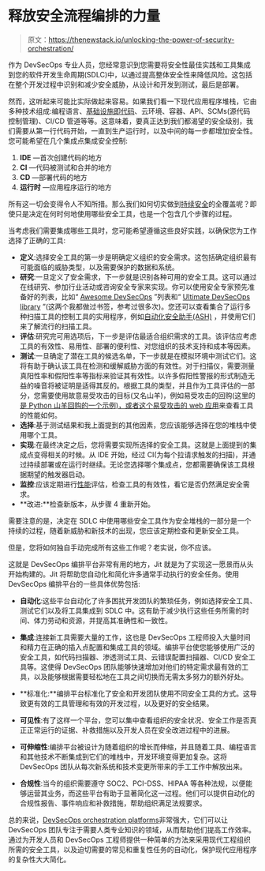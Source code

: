 # 释放安全流程编排的力量

> 原文：<https://thenewstack.io/unlocking-the-power-of-security-orchestration/>

作为 DevSecOps 专业人员，您经常意识到您需要将安全性最佳实践和工具集成到您的软件开发生命周期(SDLC)中，以通过提高整体安全性来降低风险。这包括在整个开发过程中识别和减少安全威胁，从设计和开发到测试，最后是部署。

然而，这听起来可能比实际做起来容易。如果我们看一下现代应用程序堆栈，它由多种技术组成:编程语言、[基础设施即代码](https://thenewstack.io/infrastructure-as-data-vs-infrastructure-as-code-whats-the-difference/)、云环境、容器、API、SCMs(源代码控制管理)、CI/CD 管道等等。这意味着，要真正达到我们都渴望的安全级别，我们需要从第一行代码开始，一直到生产运行时，以及中间的每一步都增加安全性。您可能希望在几个集成点集成安全控制:

1.  **IDE** —首次创建代码的地方
2.  **CI** —代码被测试和合并的地方
3.  **CD** —部署代码的地方
4.  **运行时** —应用程序运行的地方

所有这一切会变得令人不知所措。那么我们如何切实做到[持续安全](https://thenewstack.io/continuous-security-the-next-evolution-of-developer-velocity/)的全覆盖呢？即使只是决定在何时何地使用哪些安全工具，也是一个包含几个步骤的过程。

当考虑我们需要集成哪些工具时，您可能希望遵循这些良好实践，以确保您为工作选择了正确的工具:

*   **定义**:选择安全工具的第一步是明确定义组织的安全需求。这包括确定组织最有可能面临的威胁类型，以及需要保护的数据和系统。
*   **研究**:一旦定义了安全需求，下一步就是识别各种可用的安全工具。这可以通过在线研究、参加行业活动或咨询安全专家来实现。你可以使用安全专家预先准备好的列表，比如“ [Awesome DevSecOps](https://github.com/devsecops/awesome-devsecops) ”列表和“ [Ultimate DevSecOps library](https://github.com/sottlmarek/DevSecOps) ”(这两个我都做过书签，参考过很多次)。您还可以查看集合了运行多种扫描工具的控制工具的实用程序，例如[自动化安全助手(ASH)](https://github.com/aws-samples/automated-security-helper) ，并使用它们来了解流行的扫描工具。
*   **评估**:研究完可用选项后，下一步是评估最适合组织需求的工具。该评估应考虑工具的有效性、易用性、部署的便利性、对您组织的技术支持和成本等因素。
*   **测试**:一旦确定了潜在工具的候选名单，下一步就是在模拟环境中测试它们。这将有助于确认该工具在检测和缓解威胁方面的有效性。对于扫描仪，需要测量真阳性率和假阳性率等指标来验证其有效性。以许多假阳性警报的形式制造无益的噪音将被证明是适得其反的。根据工具的类型，并且作为工具评估的一部分，您需要使用故意易受攻击的目标(又名山羊)，例如易受攻击的回购(这里的[是 Python 山羊回购的一个示例)，或者这个](https://owasp.org/www-project-pygoat/)[易受攻击的 web 应用](https://owasp.org/www-project-webgoat/)来查看工具的性能如何。
*   **选择**:基于测试结果和我上面提到的其他因素，您应该能够选择在您的堆栈中使用哪个工具。
*   **实现**:在最终决定之后，您将需要实现所选择的安全工具。这就是上面提到的集成点变得相关的时候。从 IDE 开始，经过 CI(为每个拉请求触发的扫描)，并通过持续部署或在运行时继续。无论您选择哪个集成点，您都需要确保该工具根据期望的触发器启动。
*   **监控**:应该定期进行[性能](https://thenewstack.io/kubernetes-performance-troublespots-airbnbs-take/)评估，检查工具的有效性，看它是否仍然满足安全需求。
*   **改进:**检查新版本，从步骤 4 重新开始。

需要注意的是，决定在 SDLC 中使用哪些安全工具作为安全堆栈的一部分是一个持续的过程，随着新威胁和新技术的出现，您应该定期检查和更新安全工具。

但是，您将如何独自手动完成所有这些工作呢？老实说，你不应该。

这就是 DevSecOps 编排平台非常有用的地方，Jit 就是为了实现这一愿景而从头开始构建的。Jit 将帮助您自动化和简化许多通常手动执行的安全任务。使用 DevSecOps 编排平台的一些具体优势包括:

*   **自动化**:这些平台自动化了许多困扰开发团队的繁琐任务，例如选择安全工具、测试它们以及将工具集成到 SDLC 中。这有助于减少执行这些任务所需的时间、体力劳动和资源，并提高其准确性和一致性。

*   **集成**:连接新工具需要大量的工作，这也是 DevSecOps 工程师投入大量时间和精力在正确的插入点配置和集成工具的领域。编排平台使您能够使用广泛的安全工具，如代码扫描器、渗透测试工具、云错误配置扫描器、CI/CD 安全工具等。这使得 DevSecOps 团队能够快速增加对他们的特定需求最有效的工具，以及能够根据需要轻松地在工具之间切换而无需太多努力的额外好处。

*   **标准化:**编排平台标准化了安全和开发团队使用不同安全工具的方式。这导致更有效的工具管理和有效的开发过程，以及更好的安全结果。

*   **可见性**:有了这样一个平台，您可以集中查看组织的安全状况、安全工作是否真正正常运行的证据、补救措施以及开发人员在安全改进过程中的进展。

*   **可伸缩性**:编排平台被设计为随着组织的增长而伸缩，并且随着工具、编程语言和其他技术不断集成到它们的堆栈中，开发环境变得更加复杂。这将 DevSecOps 团队从每次新系统和技术变更所带来的手工工作中解放出来。

*   **合规性**:当今的组织需要遵守 SOC2、PCI-DSS、HIPAA 等各种法规，以便能够运营其业务，而这些平台有助于显著简化这一过程。他们可以提供自动化的合规性报告、事件响应和补救措施，帮助组织满足法规要求。

总的来说，[DevSecOps orchestration platforms](https://www.jit.io/)非常强大，它们可以让 DevSecOps 团队专注于需要人类专业知识的领域，从而帮助他们提高工作效率。通过为开发人员和 DevSecOps 工程师提供一种简单的方法来采用现代工程组织所需的安全工具，以及迫切需要的常见和重复性任务的自动化，保护现代应用程序的复杂性大大简化。

<svg xmlns:xlink="http://www.w3.org/1999/xlink" viewBox="0 0 68 31" version="1.1"><title>Group</title> <desc>Created with Sketch.</desc></svg>
